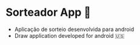 # Sorteador App :mage:

 - Aplicação de sorteio desenvolvida para android
 - Draw application developed for android :us:
